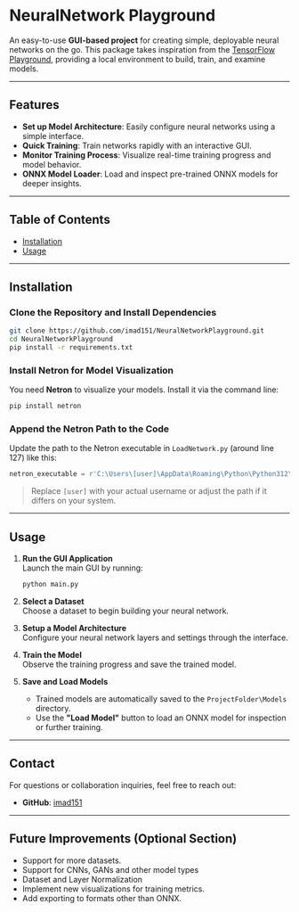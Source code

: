 # **NeuralNetwork Playground**

An easy-to-use **GUI-based project** for creating simple, deployable neural networks on the go. This package takes inspiration from the [TensorFlow Playground](https://playground.tensorflow.org/), providing a local environment to build, train, and examine models.

---

## **Features**
- **Set up Model Architecture**: Easily configure neural networks using a simple interface.
- **Quick Training**: Train networks rapidly with an interactive GUI.
- **Monitor Training Process**: Visualize real-time training progress and model behavior.
- **ONNX Model Loader**: Load and inspect pre-trained ONNX models for deeper insights.

---

## **Table of Contents**
- [Installation](#installation)
- [Usage](#usage)

---

## **Installation**
### **Clone the Repository and Install Dependencies**
```bash
git clone https://github.com/imad151/NeuralNetworkPlayground.git
cd NeuralNetworkPlayground
pip install -r requirements.txt
```

### **Install Netron for Model Visualization**
You need **Netron** to visualize your models. Install it via the command line:
```bash
pip install netron
```

### **Append the Netron Path to the Code**
Update the path to the Netron executable in `LoadNetwork.py` (around line 127) like this:
```python
netron_executable = r'C:\Users\[user]\AppData\Roaming\Python\Python312\Scripts\netron.exe'
```
> Replace `[user]` with your actual username or adjust the path if it differs on your system.

---

## **Usage**
1. **Run the GUI Application**  
   Launch the main GUI by running:
   ```bash
   python main.py
   ```

2. **Select a Dataset**  
   Choose a dataset to begin building your neural network.

3. **Setup a Model Architecture**  
   Configure your neural network layers and settings through the interface.

4. **Train the Model**  
   Observe the training progress and save the trained model.

5. **Save and Load Models**  
   - Trained models are automatically saved to the `ProjectFolder\Models` directory.
   - Use the **"Load Model"** button to load an ONNX model for inspection or further training.


---

## **Contact**
For questions or collaboration inquiries, feel free to reach out:  
- **GitHub**: [imad151](https://github.com/imad151)

---

## **Future Improvements (Optional Section)**
- Support for more datasets.
- Support for CNNs, GANs and other model types
- Dataset and Layer Normalization
- Implement new visualizations for training metrics.
- Add exporting to formats other than ONNX.
